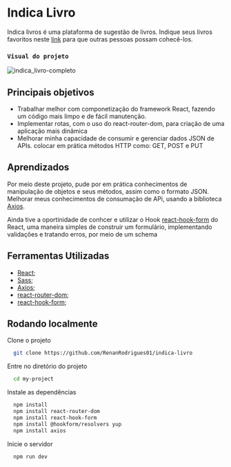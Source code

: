 
# Indica Livro

Indica livros é uma plataforma de sugestão de livros. Indique seus livros favoritos neste [link](https://indica-livro.vercel.app/) para que outras pessoas possam cohecê-los.

### `Visual do projeto`
![indica_livro-completo](https://user-images.githubusercontent.com/111028127/213439423-4b5248d0-35dc-455b-9a5c-c03fe4ef9eb2.gif)

## Principais objetivos 

- Trabalhar melhor com componetização do framework React, fazendo um código mais limpo e de fácil manutenção.
- Implementar rotas, com o uso do react-router-dom, para criação de uma aplicação mais dinâmica
- Melhorar minha capacidade de consumir e gerenciar dados JSON de APIs. colocar em prática métodos HTTP como: GET, POST e PUT 

## Aprendizados

Por meio deste projeto, pude por em prática conhecimentos de manipulação de objetos e seus métodos,  assim como o formato JSON. Melhorar meus conhecimentos de consumação de APi, usando a biblioteca [Axios](https://axios-http.com/ptbr/docs/intro).

Ainda tive a oportinidade de conhcer e utilizar o Hook [react-hook-form](https://axios-http.com/ptbr/docs/intro') do React, uma maneira simples de construir um formulário, implementando validações e tratando erros, por meio de um schema


## Ferramentas Utilizadas

 - [React](https://pt-br.reactjs.org/);
 - [Sass](https://sass-lang.com/);
 - [Axios](https://react-hook-form.com/);
 - [react-router-dom]("");
 - [react-hook-form](https://react-hook-form.com/);
## Rodando localmente

Clone o projeto

```bash
  git clone https://github.com/RenanRodrigues01/indica-livro
```

Entre no diretório do projeto

```bash
  cd my-project
```

Instale as dependências

```bash
  npm install
  npm install react-router-dom
  npm install react-hook-form
  npm install @hookform/resolvers yup
  npm install axios
```

Inicie o servidor

```bash
  npm run dev
```

